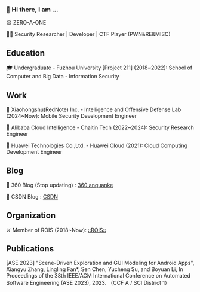 ### 👋 Hi there, I am ...

😄 ZERO-A-ONE 

🧑‍💻 Security Researcher | Developer | CTF Player (PWN&RE&MISC)

## Education

🎓 Undergraduate - Fuzhou University [Project 211] (2018~2022): School of Computer and Big Data - Information Security 

## Work

🏢 Xiaohongshu(RedNote) Inc. - Intelligence and Offensive Defense Lab (2024~Now): Mobile Security Development Engineer

🏢 Alibaba Cloud Intelligence - Chaitin Tech (2022~2024): Security Research Engineer

🏢 Huawei Technologies Co.,Ltd. - Huawei Cloud (2021): Cloud Computing Development Engineer 

## Blog

📕 360 Blog (Stop updating) : [360 anquanke](https://www.anquanke.com/member.html?memberId=143126)

📕 CSDN Blog : [CSDN](https://blog.csdn.net/kelxLZ?spm=1000.2115.3001.5343)

## Organization

⚔️ Member of ROIS (2018~Now): [::ROIS::](https://rois.team/)

## Publications

[ASE 2023] "Scene-Driven Exploration and GUI Modeling for Android Apps", Xiangyu Zhang, Lingling Fan*, Sen Chen, Yucheng Su, and Boyuan Li, In Proceedings of the 38th IEEE/ACM International Conference on Automated Software Engineering (ASE 2023), 2023. （CCF A / SCI District 1）

